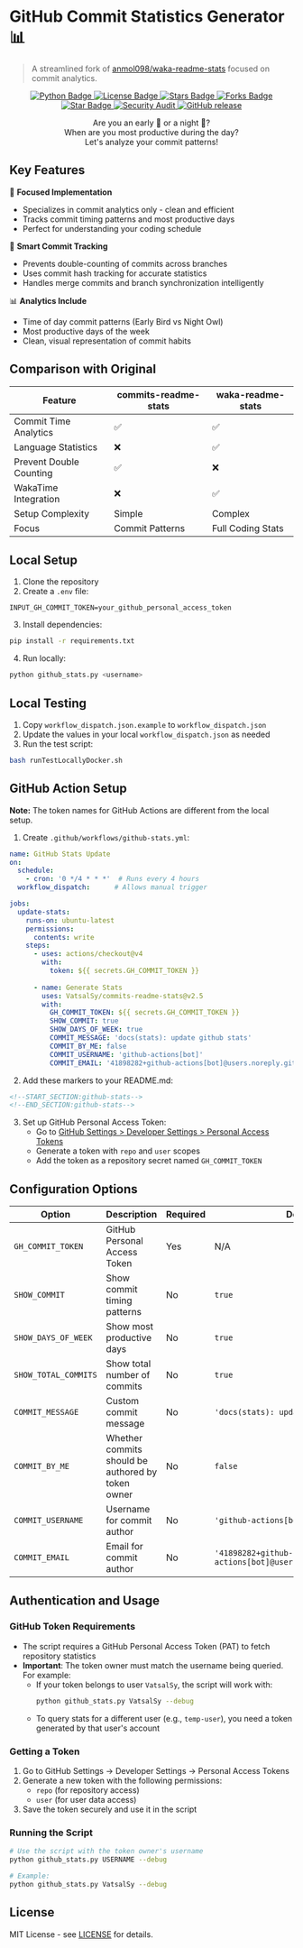 # GitHub Commit Statistics Generator 📊

> A streamlined fork of [anmol098/waka-readme-stats](https://github.com/anmol098/waka-readme-stats) focused on commit analytics.

<p align="center">
   <a href="https://www.python.org/">
      <img src="https://img.shields.io/badge/language-python-blue?style" alt="Python Badge"/>
   </a>
   <a href="https://github.com/VatsalSy/commits-readme-stats/blob/main/LICENSE">
      <img src="https://img.shields.io/github/license/VatsalSy/commits-readme-stats" alt="License Badge"/>
   </a>
   <a href="https://github.com/VatsalSy/commits-readme-stats/stargazers">
      <img src="https://img.shields.io/github/stars/VatsalSy/commits-readme-stats" alt="Stars Badge"/>
   </a>
   <a href="https://github.com/VatsalSy/commits-readme-stats/network/members">
      <img src="https://img.shields.io/github/forks/VatsalSy/commits-readme-stats" alt="Forks Badge"/>
   </a>
   <a href="https://github.com/VatsalSy/commits-readme-stats">
      <img src="https://img.shields.io/static/v1?label=%F0%9F%8C%9F&message=If%20Useful&style=style=flat&color=BC4E99" alt="Star Badge"/>
   </a>
   <a href="https://github.com/VatsalSy/commits-readme-stats/actions/workflows/security-audit.yml">
      <img src="https://github.com/VatsalSy/commits-readme-stats/actions/workflows/security-audit.yml/badge.svg" alt="Security Audit"/>
   </a>
   <a href="https://github.com/VatsalSy/commits-readme-stats/releases">
      <img src="https://img.shields.io/github/v/release/VatsalSy/commits-readme-stats?include_prereleases" alt="GitHub release"/>
   </a>
</p>

<p align="center">
   Are you an early 🐤 or a night 🦉?
   <br/>
   When are you most productive during the day?
   <br/>
   Let's analyze your commit patterns!
</p>

## Key Features

🎯 **Focused Implementation**
- Specializes in commit analytics only - clean and efficient
- Tracks commit timing patterns and most productive days
- Perfect for understanding your coding schedule

🔄 **Smart Commit Tracking**
- Prevents double-counting of commits across branches
- Uses commit hash tracking for accurate statistics
- Handles merge commits and branch synchronization intelligently

📊 **Analytics Include**
- Time of day commit patterns (Early Bird vs Night Owl)
- Most productive days of the week
- Clean, visual representation of commit habits

## Comparison with Original

| Feature | commits-readme-stats | waka-readme-stats |
|---------|---------------------|-------------------|
| Commit Time Analytics | ✅ | ✅ |
| Language Statistics | ❌ | ✅ |
| Prevent Double Counting | ✅ | ❌ |
| WakaTime Integration | ❌ | ✅ |
| Setup Complexity | Simple | Complex |
| Focus | Commit Patterns | Full Coding Stats |

## Local Setup

1. Clone the repository
2. Create a `.env` file:
```env
INPUT_GH_COMMIT_TOKEN=your_github_personal_access_token
```

3. Install dependencies:
```bash
pip install -r requirements.txt
```

4. Run locally:
```bash
python github_stats.py <username>
```

## Local Testing

1. Copy `workflow_dispatch.json.example` to `workflow_dispatch.json`
2. Update the values in your local `workflow_dispatch.json` as needed
3. Run the test script:

```bash
bash runTestLocallyDocker.sh
```

## GitHub Action Setup

**Note:** The token names for GitHub Actions are different from the local setup.

1. Create `.github/workflows/github-stats.yml`:
```yaml
name: GitHub Stats Update
on:
  schedule:
    - cron: '0 */4 * * *'  # Runs every 4 hours
  workflow_dispatch:      # Allows manual trigger

jobs:
  update-stats:
    runs-on: ubuntu-latest
    permissions:
      contents: write
    steps:
      - uses: actions/checkout@v4
        with:
          token: ${{ secrets.GH_COMMIT_TOKEN }}
          
      - name: Generate Stats
        uses: VatsalSy/commits-readme-stats@v2.5
        with:
          GH_COMMIT_TOKEN: ${{ secrets.GH_COMMIT_TOKEN }}
          SHOW_COMMIT: true
          SHOW_DAYS_OF_WEEK: true
          COMMIT_MESSAGE: 'docs(stats): update github stats'
          COMMIT_BY_ME: false
          COMMIT_USERNAME: 'github-actions[bot]'
          COMMIT_EMAIL: '41898282+github-actions[bot]@users.noreply.github.com'

```

2. Add these markers to your README.md:
```markdown
<!--START_SECTION:github-stats-->
<!--END_SECTION:github-stats-->
```

3. Set up GitHub Personal Access Token:
   - Go to [GitHub Settings > Developer Settings > Personal Access Tokens](https://github.com/settings/tokens)
   - Generate a token with `repo` and `user` scopes
   - Add the token as a repository secret named `GH_COMMIT_TOKEN`

## Configuration Options

| Option | Description | Required | Default |
|--------|-------------|----------|---------|
| `GH_COMMIT_TOKEN` | GitHub Personal Access Token | Yes | N/A |
| `SHOW_COMMIT` | Show commit timing patterns | No | `true` |
| `SHOW_DAYS_OF_WEEK` | Show most productive days | No | `true` |
| `SHOW_TOTAL_COMMITS` | Show total number of commits | No | `true` |
| `COMMIT_MESSAGE` | Custom commit message | No | `'docs(stats): update github stats'` |
| `COMMIT_BY_ME` | Whether commits should be authored by token owner | No | `false` |
| `COMMIT_USERNAME` | Username for commit author | No | `'github-actions[bot]'` |
| `COMMIT_EMAIL` | Email for commit author | No | `'41898282+github-actions[bot]@users.noreply.github.com'` |

## Authentication and Usage

### GitHub Token Requirements
- The script requires a GitHub Personal Access Token (PAT) to fetch repository statistics
- **Important**: The token owner must match the username being queried. For example:
  - If your token belongs to user `VatsalSy`, the script will work with:
    ```bash
    python github_stats.py VatsalSy --debug
    ```
  - To query stats for a different user (e.g., `temp-user`), you need a token generated by that user's account

### Getting a Token
1. Go to GitHub Settings → Developer Settings → Personal Access Tokens
2. Generate a new token with the following permissions:
   - `repo` (for repository access)
   - `user` (for user data access)
3. Save the token securely and use it in the script

### Running the Script

```bash
# Use the script with the token owner's username
python github_stats.py USERNAME --debug

# Example:
python github_stats.py VatsalSy --debug
```

## License

MIT License - see [LICENSE](LICENSE) for details.
